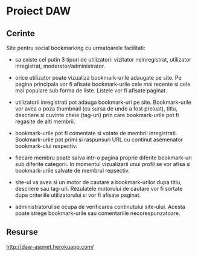 # Proiect DAW

## Cerinte

Site pentru social bookmarking cu urmatoarele facilitati:

- sa existe cel putin 3 tipuri de utilizatori: vizitator neinregistrat, utilizator inregistrat, moderator/administrator.

- orice utilizator poate vizualiza bookmark-urile adaugate pe site. Pe pagina principala vor fi afisate bookmark-urile cele mai recente si cele mai populare sub forma de liste. Listele vor fi afisate paginat.

- utilizatorii inregistrati pot adauga bookmark-uri pe site. Bookmark-urile vor avea o poza thumbnail (cu sursa de unde a fost preluat), titlu, descriere si cuvinte cheie (tag-uri) prin care bookmark-urile pot fi regasite de alti membrii. 

- bookmark-urile pot fi comentate si votate de membrii inregistrati. Bookmark-urile pot primi si raspunsuri URL cu continut asemenator bookmark-ului respectiv.

- fiecare membru poate salva intr-o pagina proprie diferite bookmark-uri sub diferite categorii. In momentul vizualizarii unui profil se vor afisa si bookmark-urile salvate de membrul repsectiv.

- site-ul va avea si un motor de cautare a bookmark-urilor dupa titlu, descriere sau tag-uri. Rezulatele motorului de cautare vor fi sortate dupa criteriile utilizatorului si vor fi afisate paginat.

- administratorul se ocupa de verificarea continutului site-ului. Acesta poate strege bookmark-urile sau comentariile necorespunzatoare. 


## Resurse

http://daw-aspnet.herokuapp.com/
